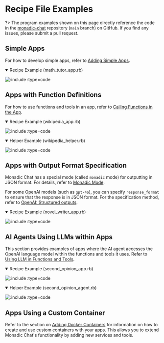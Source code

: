 # Recipe File Examples

?> The program examples shown on this page directly reference the code in the [monadic-chat](https//github.com/yohasebe/monadic-chat) repository (`main` branch) on GitHub. If you find any issues, please submit a pull request.

## Simple Apps

For how to develop simple apps, refer to [Adding Simple Apps](./develop_apps.md#how-to-add-a-simple-app).

<details open>
<summary>Recipe Example (math_tutor_app.rb)</summary>

![](https://raw.githubusercontent.com/yohasebe/monadic-chat/refs/heads/main/docker/services/ruby/apps/math_tutor/math_tutor_app.rb ':include :type=code')

</details>

## Apps with Function Definitions

For how to use functions and tools in an app, refer to [Calling Functions in the App](./develop_apps.md#calling-functions-in-the-app).

<details open>
<summary>Recipe Example (wikipedia_app.rb)</summary>

![](https://raw.githubusercontent.com/yohasebe/monadic-chat/refs/heads/main/docker/services/ruby/apps/wikipedia/wikipedia_app.rb ':include :type=code')

</details>

<details open>
<summary>Helper Example (wikipedia_helper.rb)</summary>

![](https://raw.githubusercontent.com/yohasebe/monadic-chat/refs/heads/main/docker/services/ruby/lib/monadic/helpers/wikipedia_helper.rb ':include :type=code')

</details>

## Apps with Output Format Specification

Monadic Chat has a special mode (called `monadic` mode) for outputting in JSON format. For details, refer to [Monadic Mode](./monadic-mode.md).

For some OpenAI models (such as `gpt-4o`), you can specify `response_format` to ensure that the response is in JSON format. For the specification method, refer to [OpenAI: Structured outputs](https://platform.openai.com/docs/guides/structured-outputs).

<details open>
<summary>Recipe Example (novel_writer_app.rb)</summary>

![](https://raw.githubusercontent.com/yohasebe/monadic-chat/refs/heads/main/docker/services/ruby/apps/novel_writer/novel_writer_app.rb ':include :type=code')

</details>

## AI Agents Using LLMs within Apps

This section provides examples of apps where the AI agent accesses the OpenAI language model within the functions and tools it uses. Refer to [Using LLM in Functions and Tools](./develop_apps.md#using-llm-in-functions-and-tools).

<details open>
<summary>Recipe Example (second_opinion_app.rb)</summary>

![](https://raw.githubusercontent.com/yohasebe/monadic-chat/refs/heads/main/docker/services/ruby/apps/second_opinion/second_opinion_app.rb ':include :type=code')

</details>

<details open>
<summary>Helper Example (second_opinion_agent.rb)</summary>

![](https://raw.githubusercontent.com/yohasebe/monadic-chat/refs/heads/main/docker/services/ruby/lib/monadic/helpers/agents/second_opinion_agent.rb ':include :type=code')

</details>

## Apps Using a Custom Container

Refer to the section on [Adding Docker Containers](./adding-containers.md) for information on how to create and use custom containers with your apps. This allows you to extend Monadic Chat's functionality by adding new services and tools.
